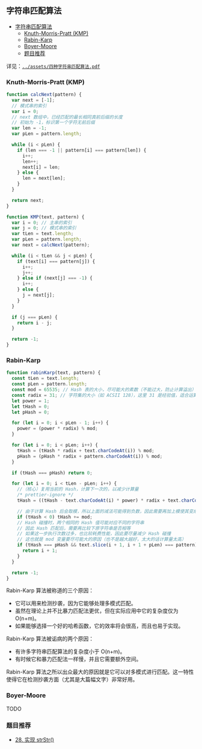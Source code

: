 ## 字符串匹配算法

- [字符串匹配算法](#字符串匹配算法)
  - [Knuth-Morris-Pratt (KMP)](#knuth-morris-pratt-kmp)
  - [Rabin-Karp](#rabin-karp)
  - [Boyer-Moore](#boyer-moore)
  - [题目推荐](#题目推荐)

详见：[`../assets/四种字符串匹配算法.pdf`](../assets/四种字符串匹配算法.pdf)

### Knuth-Morris-Pratt (KMP)

```js
function calcNext(pattern) {
  var next = [-1];
  // 模式串的索引
  var i = 0;
  // next 数组中，已经匹配的最长相同真前后缀的长度
  // 初始为 -1，标识第一个字符无前后缀
  var len = -1;
  var pLen = pattern.length;

  while (i < pLen) {
    if (len === -1 || pattern[i] === pattern[len]) {
      i++;
      len++;
      next[i] = len;
    } else {
      len = next[len];
    }
  }

  return next;
}

function KMP(text, pattern) {
  var i = 0; // 主串的索引
  var j = 0; // 模式串的索引
  var tLen = text.length;
  var pLen = pattern.length;
  var next = calcNext(pattern);

  while (i < tLen && j < pLen) {
    if (text[i] === pattern[j]) {
      i++;
      j++;
    } else if (next[j] === -1) {
      i++;
    } else {
      j = next[j];
    }
  }

  if (j === pLen) {
    return i - j;
  }

  return -1;
}
```

### Rabin-Karp

```js
function rabinKarp(text, pattern) {
  const tLen = text.length;
  const pLen = pattern.length;
  const mod = 65535; // Hash 表的大小，尽可能大的素数（不能过大，防止计算溢出）
  const radix = 31; // 字符集的大小（如 ACSII 128），这里 31 是经验值，适合运算
  let power = 1;
  let tHash = 0;
  let pHash = 0;

  for (let i = 0; i < pLen - 1; i++) {
    power = (power * radix) % mod;
  }

  for (let i = 0; i < pLen; i++) {
    tHash = (tHash * radix + text.charCodeAt(i)) % mod;
    pHash = (pHash * radix + pattern.charCodeAt(i)) % mod;
  }

  if (tHash === pHash) return 0;

  for (let i = 0; i < tLen - pLen; i++) {
    //（核心）复用当前的 Hash，计算下一次的，以减少计算量
    /* prettier-ignore */
    tHash = ((tHash - text.charCodeAt(i) * power) * radix + text.charCodeAt(i + pLen)) % mod;

    // 由于计算 Hash 后会取模，所以上面的减法可能得到负数，因此需要再加上模使其变成正数
    if (tHash < 0) tHash += mod;
    // Hash 碰撞时，两个相同的 Hash 值可能对应不同的字符串
    // 因此 Hash 匹配后，需要再比较下原字符串是否相等
    // 如果这一步执行次数过多，也比较耗费性能，因此要尽量减少 Hash 碰撞
    // 这也就是 mod 变量要尽可能大的原因（也不是越大越好，太大的话计算量太高）
    if (tHash === pHash && text.slice(i + 1, i + 1 + pLen) === pattern) {
      return i + 1;
    }
  }

  return -1;
}
```

Rabin-Karp 算法被称道的三个原因：

- 它可以用来检测抄袭，因为它能够处理多模式匹配。
- 虽然在理论上并不比暴力匹配法更优，但在实际应用中它的复杂度仅为 O(n+m)。
- 如果能够选择一个好的哈希函数，它的效率将会很高，而且也易于实现。

Rabin-Karp 算法被诟病的两个原因：

- 有许多字符串匹配算法的复杂度小于 O(n+m)。
- 有时候它和暴力匹配法一样慢，并且它需要额外空间。

Rabin-Karp 算法之所以出众最大的原因就是它可以对多模式进行匹配。这一特性使得它在检测抄袭方面（尤其是大篇幅文字）非常好用。

### Boyer-Moore

TODO

### 题目推荐

- [28. 实现 strStr()](https://leetcode-cn.com/problems/implement-strstr/)
